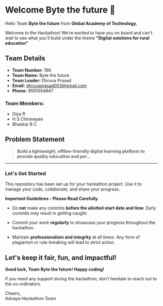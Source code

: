 # Welcome Byte the future 👋

Hello Team **Byte the future** from **Global Academy of Technology**,

Welcome to the Hackathon! We're excited to have you on board and can't wait to see what you'll build under the theme **"Digital solutions for rural education"** 

## Team Details

- **Team Number:** 166  
- **Team Name:** Byte the future
- **Team Leader:** Dhruva Prasad  
- **Email:** dhruvaprasad003@gmail.com  
- **Phone:** 9591054847  

### Team Members:
- Diya R 
- H S Chinmayee 
- Bhaskar B C 

## Problem Statement

> **Build a lightweight, offline-friendly digital learning platform to provide quality education and per...**

---

### Let's Get Started 

This repository has been set up for your hackathon project. Use it to manage your code, collaborate, and share your progress.

**Important Guidelines - Please Read Carefully**

- Do **not** make any commits **before the allotted start date and time**. Early commits may result in getting caught.
- Commit your work **regularly** to showcase your progress throughout the hackathon.

- Maintain **professionalism and integrity** at all times. Any form of plagiarism or rule-breaking will lead to strict action.

Let's keep it fair, fun, and impactful! 
---

**Good luck, Team Byte the future! Happy coding!**

If you need any support during the hackathon, don't hesitate to reach out to the co-ordinators.

Cheers,  
_Advaya Hackathon Team_